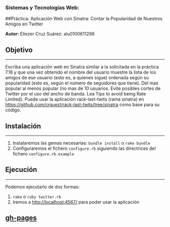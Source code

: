 ### Sistemas y Tecnologías Web:
##Práctica: Aplicación Web con Sinatra: Contar la Popularidad de Nuestros Amigos en Twitter

**Autor:** Eliezer Cruz Suárez: alu0100611298

## Objetivo
-----------

Escriba una aplicación web en Sinatra similar a la solicitada en la práctica 7.18 y que una vez obtenido el nombre del usuario muestre la lista de los amigos de ese usuario (esto es, a quienes sigue) ordenada según su popularidad (esto es, según el número de seguidores que tiene). Del mas popular al menos popular (no mas de 10 usuarios. Evite posibles cortes de Twitter por el uso del ancho de banda. Lea Tips to avoid being Rate Limited). Puede usar la aplicación rack-last-twits (rama sinatra) en https://github.com/crguezl/rack-last-twits/tree/sinatra como base para su código.

## Instalación
--------------

1. Instalaremos las gemas necesarias: `bundle install` o `rake bundle`
2. Configuraremos el fichero `configure.rb` siguiendo las directrices del fichero `configure.rb.example`


## Ejecución
------------

Podemos ejecutarlo de dos formas:

1. `rake` o `ruby twitter.rb`
2. Iremos a [http://localhost:4567/](http://localhost:9393/) para poder usar la aplicación

## [gh-pages](http://alu0100611298.github.io/SYTW_practica_2)